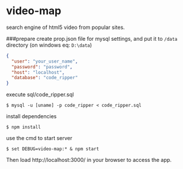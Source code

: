 # video-map
search engine of html5 video from popular sites.

###prepare
create prop.json file for mysql settings, and put it to `/data` directory (on windows eq: `D:\data`)
```json
{
  "user": "your_user_name",
  "password": "password",
  "host": "localhost",
  "database": "code_ripper"
}
```
execute sql/code_ripper.sql
```shell
$ mysql -u [uname] -p code_ripper < code_ripper.sql
```
install dependencies
```shell
$ npm install
```
use the cmd to start server
```shell
$ set DEBUG=video-map:* & npm start
```
Then load http://localhost:3000/ in your browser to access the app.
